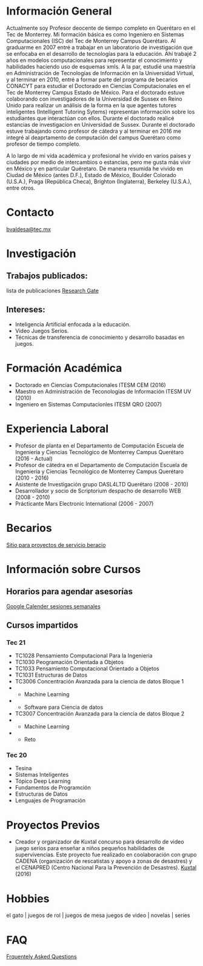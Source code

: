 # Información General
Actualmente soy Profesor deocente de tiempo completo en Querétaro en el Tec de Monterrey. Mi formación básica es como Ingeniero en Sistemas Computacionales (ISC) del Tec de Monterrey Campus Querétaro. Al graduarme en 2007 entré a trabajar en un laboratorio de investigación que se enfocaba en el desarrollo de tecnologías para la educación. Ahí trabajé 2 años en modelos computacionales para representar el conocimiento y habilidades haciendo uso de esquemas xmls. A la par, estudié una maestría en Administración de Tecnologías de Información en la Universidad Virtual, y al terminar en 2010, entré a formar parte del programa de becarios CONACYT para estudiar el Doctorado en Ciencias Computacionales en el Tec de Monterrey Campus Estado de México. Para el doctorado estuve colaborando con investigadores de la Universidad de Sussex en Reino Unido para realizar un análisis de la forma en la que agentes tutores inteligentes (Intelligent Tutoring Sytems) representan información sobre los estudiantes que interactúan con ellos. Durante el doctorado realicé estancias de investigacion en Universidad de Sussex. Durante el doctorado estuve trabajando como profesor de cátedra y al terminar en 2016 me integré al deaprtamento de computación del campus Querétaro como profesor de tiempo completo.

A lo largo de mi vida académica y profesional he vivido en varios paises y ciudades por medio de intercambios o estancias, pero me gusta más vivir en México y en particular Quéretaro. De manera resumida he vivido en Ciudad de México (antes D.F.), Estado de México, Boulder Colorado (U.S.A.), Praga (República Checa), Brighton (Inglaterra), Berkeley (U.S.A.), entre otros. 

# Contacto
bvaldesa@tec.mx

# Investigación

## Trabajos publicados: 
lista de publicaciones [Research Gate](https://www.researchgate.net/profile/Benjamin-Valdes-2)

## Intereses:

- Inteligencia Artificial enfocada a la educación.
- Video Juegos Serios.
- Técnicas de transferencia de conocimiento y desarrollo basadas en juegos.

# Formación Académica

- Doctorado en Ciencias Computacionales   ITESM CEM (2016)
- Maestro en Administración de Teconologías de Información ITESM UV (2010)
- Ingeniero en Sistemas Computacionles  ITESM QRO (2007)

# Experiencia Laboral

- Profesor de planta en el Departamento de Computación Escuela de Ingeniería y Ciencias Tecnológico de Monterrey Campus Querétaro (2016 - Actual)
- Profesor de cátedra en el Departamento de Computación Escuela de Ingeniería y Ciencias Tecnológico de Monterrey Campus Querétaro (2010 - 2016)
- Asistente de Investigación grupo DASL4LTD Querétaro (2008 - 2010)
- Desarrollador y socio de Scriptorium despacho de desarrollo WEB (2008 - 2010)
- Prácticante Mars Electronic International (2006 - 2007) 

# Becarios

[Sitio para proyectos de servicio beracio](benjaminva.github.io/Becarios)

# Información sobre Cursos 

## Horarios para agendar asesorías

[Google Calender sesiones semanales](https://qrgo.page.link/M6HNX)

## Cursos impartidos

### Tec 21

- TC1028 Pensamiento Computacional Para la Ingeniería
- TC1030 Peogramación Orientada a Objetos
- TC1033 Pensamiento Computacional Orientado a Objetos
- TC1031 Estructuras de Datos
- TC3006  Concentración Avanzada para la ciencia de datos Bloque 1
 - * Machine Learning
 - * Software para Ciencia de datos
- TC3007  Concentración Avanzada para la ciencia de datos Bloque 2
 - * Machine Learning
 - * Reto
 
### Tec 20

  - Tesina 
  - Sistemas Inteligentes
  - Tópico Deep Learning
  - Fundamentos de Programción
  - Estructuras de Datos
  - Lenguajes de Programación
  
# Proyectos Previos

- Creador y organizador de Kuxtal concurso para desarrollo de video juego serios para enseñar a niños pequeños habilidades de supervivencias. Este proyecto fue realizado en coolaboración con grupo CADENA (organización de rescatistas y apoyo a zonas de desastres) y el CENAPRED (Centro Nacional Para la Prevención de Desastres).   [Kuxtal](http://kuxtalvideojuegos.weebly.com/)  (2016)

# Hobbies
el gato  | juegos de rol | juegos de mesa
juegos de video | novelas | series

# FAQ
[Frquentely Asked Questions](benjaminva.github.io/FAQ)
